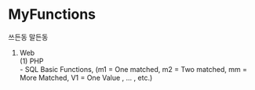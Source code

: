 # MyFunctions

쓰든동 말든동

1. Web<br>
	(1) PHP<br>
		- SQL Basic Functions, (m1 = One matched, m2 = Two matched, mm = More Matched, V1 = One Value , ... , etc.)<br>
